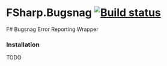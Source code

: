 # FSharp.Bugsnag [![Build status](https://ci.appveyor.com/api/projects/status/jpnvpdqgv7ou0qpo?svg=true)](https://ci.appveyor.com/project/mglodack/fsharp-bugsnag)

F# Bugsnag Error Reporting Wrapper

### Installation

TODO
